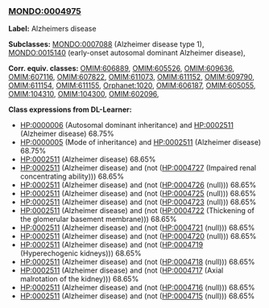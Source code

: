 
### [MONDO:0004975](http://purl.obolibrary.org/obo/MONDO_0004975)
**Label:** Alzheimers disease

**Subclasses:** [MONDO:0007088](http://purl.obolibrary.org/obo/MONDO_0007088) (Alzheimer disease type 1), [MONDO:0015140](http://purl.obolibrary.org/obo/MONDO_0015140) (early-onset autosomal dominant Alzheimer disease), 

**Corr. equiv. classes:** [OMIM:606889](http://purl.obolibrary.org/obo/OMIM_606889), [OMIM:605526](http://purl.obolibrary.org/obo/OMIM_605526), [OMIM:609636](http://purl.obolibrary.org/obo/OMIM_609636), [OMIM:607116](http://purl.obolibrary.org/obo/OMIM_607116), [OMIM:607822](http://purl.obolibrary.org/obo/OMIM_607822), [OMIM:611073](http://purl.obolibrary.org/obo/OMIM_611073), [OMIM:611152](http://purl.obolibrary.org/obo/OMIM_611152), [OMIM:609790](http://purl.obolibrary.org/obo/OMIM_609790), [OMIM:611154](http://purl.obolibrary.org/obo/OMIM_611154), [OMIM:611155](http://purl.obolibrary.org/obo/OMIM_611155), [Orphanet:1020](http://www.orpha.net/ORDO/Orphanet_1020), [OMIM:606187](http://purl.obolibrary.org/obo/OMIM_606187), [OMIM:605055](http://purl.obolibrary.org/obo/OMIM_605055), [OMIM:104310](http://purl.obolibrary.org/obo/OMIM_104310), [OMIM:104300](http://purl.obolibrary.org/obo/OMIM_104300), [OMIM:602096](http://purl.obolibrary.org/obo/OMIM_602096), 

**Class expressions from DL-Learner:**

- [HP:0000006](http://purl.obolibrary.org/obo/HP_0000006) (Autosomal dominant inheritance) and [HP:0002511](http://purl.obolibrary.org/obo/HP_0002511) (Alzheimer disease) 68.75%
- [HP:0000005](http://purl.obolibrary.org/obo/HP_0000005) (Mode of inheritance) and [HP:0002511](http://purl.obolibrary.org/obo/HP_0002511) (Alzheimer disease) 68.75%
- [HP:0002511](http://purl.obolibrary.org/obo/HP_0002511) (Alzheimer disease) 68.65%
- [HP:0002511](http://purl.obolibrary.org/obo/HP_0002511) (Alzheimer disease) and (not ([HP:0004727](http://purl.obolibrary.org/obo/HP_0004727) (Impaired renal concentrating ability))) 68.65%
- [HP:0002511](http://purl.obolibrary.org/obo/HP_0002511) (Alzheimer disease) and (not ([HP:0004726](http://purl.obolibrary.org/obo/HP_0004726) (null))) 68.65%
- [HP:0002511](http://purl.obolibrary.org/obo/HP_0002511) (Alzheimer disease) and (not ([HP:0004725](http://purl.obolibrary.org/obo/HP_0004725) (null))) 68.65%
- [HP:0002511](http://purl.obolibrary.org/obo/HP_0002511) (Alzheimer disease) and (not ([HP:0004723](http://purl.obolibrary.org/obo/HP_0004723) (null))) 68.65%
- [HP:0002511](http://purl.obolibrary.org/obo/HP_0002511) (Alzheimer disease) and (not ([HP:0004722](http://purl.obolibrary.org/obo/HP_0004722) (Thickening of the glomerular basement membrane))) 68.65%
- [HP:0002511](http://purl.obolibrary.org/obo/HP_0002511) (Alzheimer disease) and (not ([HP:0004721](http://purl.obolibrary.org/obo/HP_0004721) (null))) 68.65%
- [HP:0002511](http://purl.obolibrary.org/obo/HP_0002511) (Alzheimer disease) and (not ([HP:0004720](http://purl.obolibrary.org/obo/HP_0004720) (null))) 68.65%
- [HP:0002511](http://purl.obolibrary.org/obo/HP_0002511) (Alzheimer disease) and (not ([HP:0004719](http://purl.obolibrary.org/obo/HP_0004719) (Hyperechogenic kidneys))) 68.65%
- [HP:0002511](http://purl.obolibrary.org/obo/HP_0002511) (Alzheimer disease) and (not ([HP:0004718](http://purl.obolibrary.org/obo/HP_0004718) (null))) 68.65%
- [HP:0002511](http://purl.obolibrary.org/obo/HP_0002511) (Alzheimer disease) and (not ([HP:0004717](http://purl.obolibrary.org/obo/HP_0004717) (Axial malrotation of the kidney))) 68.65%
- [HP:0002511](http://purl.obolibrary.org/obo/HP_0002511) (Alzheimer disease) and (not ([HP:0004716](http://purl.obolibrary.org/obo/HP_0004716) (null))) 68.65%
- [HP:0002511](http://purl.obolibrary.org/obo/HP_0002511) (Alzheimer disease) and (not ([HP:0004715](http://purl.obolibrary.org/obo/HP_0004715) (null))) 68.65%



